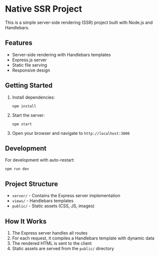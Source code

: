# Native SSR Project

This is a simple server-side rendering (SSR) project built with Node.js and Handlebars.

## Features

- Server-side rendering with Handlebars templates
- Express.js server
- Static file serving
- Responsive design

## Getting Started

1. Install dependencies:
   ```
   npm install
   ```

2. Start the server:
   ```
   npm start
   ```

3. Open your browser and navigate to `http://localhost:3000`

## Development

For development with auto-restart:
```
npm run dev
```

## Project Structure

- `server/` - Contains the Express server implementation
- `views/` - Handlebars templates
- `public/` - Static assets (CSS, JS, images)

## How It Works

1. The Express server handles all routes
2. For each request, it compiles a Handlebars template with dynamic data
3. The rendered HTML is sent to the client
4. Static assets are served from the `public/` directory